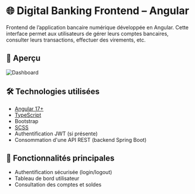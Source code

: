 # 🌐 Digital Banking Frontend – Angular

Frontend de l’application bancaire numérique développée en Angular. Cette interface permet aux utilisateurs de gérer leurs comptes bancaires, consulter leurs transactions, effectuer des virements, etc.

## 📸 Aperçu
![Dashboard](src/screenshots)


## 🛠️ Technologies utilisées

- [Angular 17+](https://angular.io/)
- [TypeScript](https://www.typescriptlang.org/)
-  Bootstrap
- [SCSS](https://sass-lang.com/)
- Authentification JWT (si présente)
- Consommation d'une API REST (backend Spring Boot)

## 🚀 Fonctionnalités principales

- Authentification sécurisée (login/logout)
- Tableau de bord utilisateur
- Consultation des comptes et soldes
